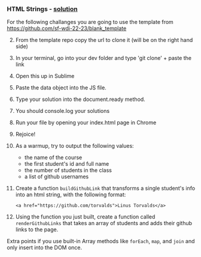 ### HTML Strings - [solution](https://github.com/sf-wdi-22-23/modules/blob/d3-drills/w02-working-with-objects/d3-drills/solutions.md)

For the following challanges you are going to use the template from https://github.com/sf-wdi-22-23/blank_template

2. From the template repo copy the url to clone it (will be on the right hand side)
3. In your terminal, go into your dev folder and type 'git clone' + paste the link
4. Open this up in Sublime
5. Paste the data object into the JS file.
6. Type your solution into the document.ready method.
8. You should console.log your solutions 
7. Run your file by opening your index.html page in Chrome
8. Rejoice!


0. As a warmup, try to output the following values:
    * the name of the course
    * the first student's id and full name
    * the number of students in the class
    * a list of github usernames

1. Create a function `buildGithubLink` that transforms a single student's info into an html string, with the following format:

	```
	<a href="https://github.com/torvalds">Linus Torvalds</a>
	```

2. Using the function you just built, create a function called `renderGithubLinks` that takes an array of students and adds their github links to the page.

Extra points if you use built-in Array methods like `forEach`, `map`, and `join` and only insert into the DOM once.
